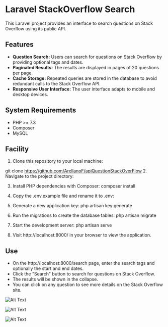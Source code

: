 # Laravel StackOverflow Search

This Laravel project provides an interface to search questions on Stack Overflow using its public API.

## Features

- **Question Search:** Users can search for questions on Stack Overflow by providing optional tags and dates.
- **Paginated Results:** The results are displayed in pages of 20 questions per page.
- **Cache Storage:** Repeated queries are stored in the database to avoid redundant calls to the Stack Overflow API.
- **Responsive User Interface:** The user interface adapts to mobile and desktop devices.

## System Requirements

- PHP >= 7.3
- Composer
- MySQL

## Facility

1. Clone this repository to your local machine:

git clone https://github.com/ArellanoF/apiQuestionStackOverFlow
2. Navigate to the project directory:

3. Install PHP dependencies with Composer:
composer install

4. Copy the .env.example file and rename it to .env:

5. Generate a new application key:
php artisan key:generate

6. Run the migrations to create the database tables:
php artisan migrate

7. Start the development server:
php artisan serve

8. Visit http://localhost:8000/ in your browser to view the application.

## Use
- On the http://localhost:8000/search page, enter the search tags and optionally the start and end dates.
- Click the "Search" button to search for questions on Stack Overflow.
- The results will be shown in the collapse.
- You can click on any question to see more details on the Stack Overflow site.

![Alt Text](https://i.ibb.co/4m61pHd/Api-Stack-Hechocon-Clipchamp-ezgif-com-video-to-gif-converter.gif)

![Alt Text](https://i.ibb.co/BBdTpjm/Api-Stack-Hechocon-Clipchamp-ezgif-com-video-to-gif-converter-1.gif)

![Alt Text](https://i.ibb.co/xYxsBHx/Api-Stack-Hechocon-Clipchamp-ezgif-com-video-to-gif-converter-2.gif)




